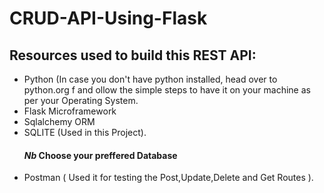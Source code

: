 # CRUD-API-Using-Flask
## Resources used to build this  REST API:
+ Python (In case you don't have python installed, head over to python.org f and ollow the simple steps to have it on your machine as per your Operating System. 
+ Flask Microframework
+ Sqlalchemy ORM
+ SQLITE (Used in this Project).
  ####    ***Nb*** Choose your preffered Database
+ Postman ( Used it for testing the Post,Update,Delete and Get Routes ).  
